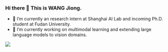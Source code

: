 ### Hi there 👋 This is WANG Jiong.

- 🌱 I’m currently an research intern at Shanghai AI Lab and incoming Ph.D. student at Fudan University.
- 🔭 I’m currently working on multimodal learning and extending large language models to vision domains.

![](https://github-readme-stats.vercel.app/api?username=wangjiongw&show_icons=true&count_private=true&theme=cobalt)

<!--
**wangjiongw/wangjiongw** is a ✨ _special_ ✨ repository because its `README.md` (this file) appears on your GitHub profile.

Here are some ideas to get you started:

- 🔭 I’m currently working on ...
- 🌱 I’m currently learning ...
- 👯 I’m looking to collaborate on ...
- 🤔 I’m looking for help with ...
- 💬 Ask me about ...
- 📫 How to reach me: ...
- 😄 Pronouns: ...
- ⚡ Fun fact: ...
-->
